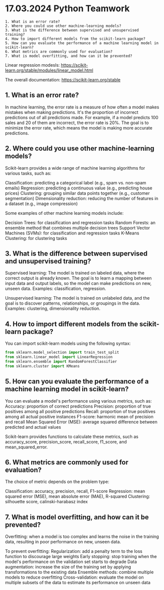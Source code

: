# 17.03.2024 Python Teamwork 

    1. What is an error rate?
    2. Where you could use other machine-learning models?
    3. What is the difference between supervised and unsupervised training?
    4. How to import different models from the scikit-learn package?
    5. How can you evaluate the performance of a machine learning model in scikit-learn?
    6. What metrics are commonly used for evaluation?
    7. What is model overfitting, and how can it be prevented?

Linear regression modesls: https://scikit-learn.org/stable/modules/linear_model.html

The overall documentation: https://scikit-learn.org/stable

## 1. What is an error rate?

In machine learning, the error rate is a measure of how often a model makes mistakes when making predictions. It's the proportion of incorrect predictions out of all predictions made. For example, if a model predicts 100 sales and 20 of them are incorrect, the error rate is 20%. The goal is to minimize the error rate, which means the model is making more accurate predictions.

## 2. Where could you use other machine-learning models?

Scikit-learn provides a wide range of machine learning algorithms for various tasks, such as:

Classification: predicting a categorical label (e.g., spam vs. non-spam emails)
Regression: predicting a continuous value (e.g., predicting house prices)
Clustering: grouping similar data points together (e.g., customer segmentation)
Dimensionality reduction: reducing the number of features in a dataset (e.g., image compression)

Some examples of other machine learning models include:

Decision Trees: for classification and regression tasks
Random Forests: an ensemble method that combines multiple decision trees
Support Vector Machines (SVMs): for classification and regression tasks
K-Means Clustering: for clustering tasks

## 3. What is the difference between supervised and unsupervised training?

Supervised learning: The model is trained on labeled data, where the correct output is already known. The goal is to learn a mapping between input data and output labels, so the model can make predictions on new, unseen data. Examples: classification, regression.

Unsupervised learning: The model is trained on unlabeled data, and the goal is to discover patterns, relationships, or groupings in the data. Examples: clustering, dimensionality reduction.

## 4. How to import different models from the scikit-learn package?

You can import scikit-learn models using the following syntax:
```py
from sklearn.model_selection import train_test_split
from sklearn.linear_model import LinearRegression
from sklearn.ensemble import RandomForestClassifier
from sklearn.cluster import KMeans
```

## 5. How can you evaluate the performance of a machine learning model in scikit-learn?

You can evaluate a model's performance using various metrics, such as:
Accuracy: proportion of correct predictions
Precision: proportion of true positives among all positive predictions
Recall: proportion of true positives among all actual positive instances
F1-score: harmonic mean of precision and recall
Mean Squared Error (MSE): average squared difference between predicted and actual values

Scikit-learn provides functions to calculate these metrics, such as accuracy_score, precision_score, recall_score, f1_score, and mean_squared_error.

## 6. What metrics are commonly used for evaluation?

The choice of metric depends on the problem type:

Classification: accuracy, precision, recall, F1-score
Regression: mean squared error (MSE), mean absolute error (MAE), R-squared
Clustering: silhouette score, calinski-harabasz index

## 7. What is model overfitting, and how can it be prevented?

Overfitting: when a model is too complex and learns the noise in the training data, resulting in poor performance on new, unseen data.

To prevent overfitting:
Regularization: add a penalty term to the loss function to discourage large weights
Early stopping: stop training when the model's performance on the validation set starts to degrade
Data augmentation: increase the size of the training set by applying transformations to the existing data
Ensemble methods: combine multiple models to reduce overfitting
Cross-validation: evaluate the model on multiple subsets of the data to estimate its performance on unseen data
